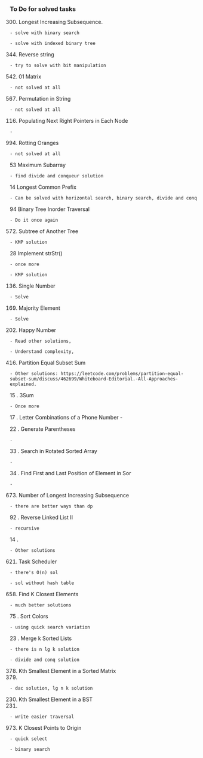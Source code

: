 ### To Do for solved tasks

300. Longest Increasing Subsequence.

    - solve with binary search

    - solve with indexed binary tree

344. Reverse string

    - try to solve with bit manipulation

542. 01 Matrix

    - not solved at all

567. Permutation in String

    - not solved at all

116. Populating Next Right Pointers in Each Node
    
    -

994. Rotting Oranges

    - not solved at all

53 Maximum Subarray

    - find divide and conqueur solution

14 Longest Common Prefix

    - Can be solved with horizontal search, binary search, divide and conq

94 Binary Tree Inorder Traversal

    - Do it once again

572. Subtree of Another Tree

    - KMP solution

28 Implement strStr()

    - once more

    - KMP solution

136. Single Number

    - Solve

169. Majority Element

    - Solve

202. Happy Number

    - Read other solutions,

    - Understand complexity,

416. Partition Equal Subset Sum

    - Other solutions: https://leetcode.com/problems/partition-equal-subset-sum/discuss/462699/Whiteboard-Editorial.-All-Approaches-explained.

15 . 3Sum

    - Once more

17 . Letter Combinations of a Phone Number
    - 

22 . Generate Parentheses

    - 

33 . Search in Rotated Sorted Array

    - 

34 . Find First and Last Position of Element in Sor

    - 

673. Number of Longest Increasing Subsequence

    - there are better ways than dp

92 . Reverse Linked List II

    - recursive

14 . 
    
    - Other solutions
    
621. Task Scheduler
    
    - there's O(n) sol
    
    - sol without hash table

658. Find K Closest Elements
    
    - much better solutions

75 . Sort Colors
    
    - using quick search variation

23 . Merge k Sorted Lists

    - there is n lg k solution

    - divide and conq solution
    
378. Kth Smallest Element in a Sorted Matrix
379. 
    - dac solution, lg n k solution

230. Kth Smallest Element in a BST
231. 
    - write easier traversal

973. K Closest Points to Origin

    - quick select
    
    - binary search
